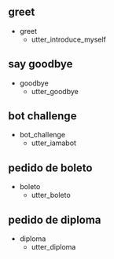## greet
* greet
  - utter_introduce_myself

## say goodbye
* goodbye
  - utter_goodbye

## bot challenge
* bot_challenge
  - utter_iamabot

## pedido de boleto
* boleto
  - utter_boleto

## pedido de diploma
* diploma
  - utter_diploma



